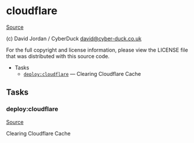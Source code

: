 <!-- DO NOT EDIT THIS FILE! -->
<!-- Instead edit contrib/cloudflare.php -->
<!-- Then run bin/docgen -->

# cloudflare

[Source](contrib/cloudflare.php)

(c) David Jordan / CyberDuck <david@cyber-duck.co.uk>

For the full copyright and license information, please view the LICENSE
file that was distributed with this source code.


* Tasks
  * [`deploy:cloudflare`](#deploy:cloudflare) — Clearing Cloudflare Cache


## Tasks
### deploy:cloudflare
[Source](contrib/cloudflare.php#L11)

Clearing Cloudflare Cache



